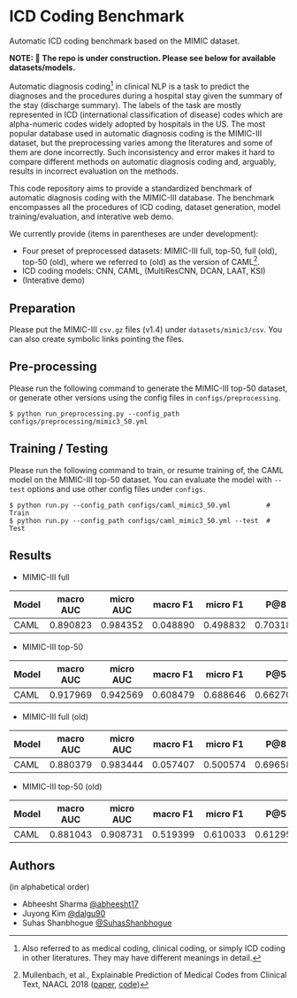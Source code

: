 # ICD Coding Benchmark
Automatic ICD coding benchmark based on the MIMIC dataset.

**NOTE: 🚧 The repo is under construction. Please see below for available datasets/models.**

Automatic diagnosis coding[^1] in clinical NLP is a task to predict the diagnoses and the procedures during a hospital stay given the summary of the stay (discharge summary).
The labels of the task are mostly represented in ICD (international classification of disease) codes which are alpha-numeric codes widely adopted by hospitals in the US.
The most popular database used in automatic diagnosis coding is the MIMIC-III dataset, but the preprocessing varies among the literatures and some of them are done incorrectly.
Such inconsistency and error makes it hard to compare different methods on automatic diagnosis coding and, arguably, results in incorrect evaluation on the methods.

This code repository aims to provide a standardized benchmark of automatic diagnosis coding with the MIMIC-III database.
The benchmark encompasses all the procedures of ICD coding, dataset generation, model training/evaluation, and interative web demo.

We currently provide (items in parentheses are under development):
- Four preset of preprocessed datasets: MIMIC-III full, top-50, full (old), top-50 (old), where we referred to (old) as the version of CAML[^2].
- ICD coding models: CNN, CAML, (MultiResCNN, DCAN, LAAT, KSI)
- (Interative demo)

## Preparation
Please put the MIMIC-III `csv.gz` files (v1.4) under `datasets/mimic3/csv`. You can also create symbolic links pointing the files.

## Pre-processing
Please run the following command to generate the MIMIC-III top-50 dataset, or generate other versions using the config files in `configs/preprocessing`.
```
$ python run_preprocessing.py --config_path configs/preprocessing/mimic3_50.yml
```

## Training / Testing
Please run the following command to train, or resume training of, the CAML model on the MIMIC-III top-50 dataset. You can evaluate the model with `--test` options and use other config files under `configs`.
```
$ python run.py --config_path configs/caml_mimic3_50.yml         # Train
$ python run.py --config_path configs/caml_mimic3_50.yml --test  # Test
```

## Results
- MIMIC-III full

| Model        | macro AUC | micro AUC | macro F1 | micro F1 | P@8      | P@15     |
|--------------|-----------|-----------|----------|----------|----------|----------|
| CAML         | 0.890823  | 0.984352  | 0.048890 | 0.498832 | 0.703181 | 0.553875 |

- MIMIC-III top-50

| Model        | macro AUC | micro AUC | macro F1 | micro F1 | P@5      |
|--------------|-----------|-----------|----------|----------|----------|
| CAML         | 0.917969  | 0.942569  | 0.608479 | 0.688646 | 0.662709 |

- MIMIC-III full (old)

| Model        | macro AUC | micro AUC | macro F1 | micro F1 | P@8      | P@15     |
|--------------|-----------|-----------|----------|----------|----------|----------|
| CAML         | 0.880379  | 0.983444  | 0.057407 | 0.500574 | 0.696582 | 0.546777 |

- MIMIC-III top-50 (old)

| Model        | macro AUC | micro AUC | macro F1 | micro F1 | P@5      |
|--------------|-----------|-----------|----------|----------|----------|
| CAML         | 0.881043  | 0.908731  | 0.519399 | 0.610033 | 0.612955 |


## Authors
(in alphabetical order)
- Abheesht Sharma [@abheesht17](https://github.com/abheesht17)
- Juyong Kim [@dalgu90](https://github.com/dalgu90)
- Suhas Shanbhogue [@SuhasShanbhogue](https://github.com/SuhasShanbhogue)

[^1]: Also referred to as medical coding, clinical coding, or simply ICD coding in other literatures. They may have different meanings in detail.
[^2]: Mullenbach, et al., Explainable Prediction of Medical Codes from Clinical Text, NAACL 2018 ([paper](https://arxiv.org/abs/1802.05695), [code](https://github.com/jamesmullenbach/caml-mimic))

